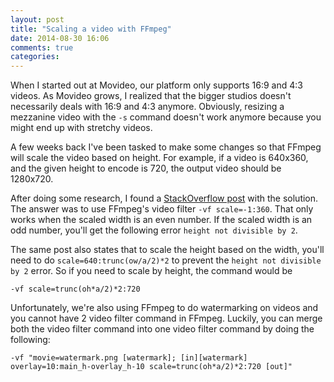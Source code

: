 ```yaml
---
layout: post
title: "Scaling a video with FFmpeg"
date: 2014-08-30 16:06
comments: true
categories: 
---
```


When I started out at Movideo, our platform only supports 16:9 and 4:3 videos. As Movideo grows, I realized that the bigger studios doesn't necessarily deals with 16:9 and 4:3 anymore. Obviously, resizing a mezzanine video with the `-s` command doesn't work anymore because you might end up with stretchy videos.

A few weeks back I've been tasked to make some changes so that FFmpeg will scale the video based on height. For example, if a video is 640x360, and the given height to encode is 720, the output video should be 1280x720.

After doing some research, I found a <a href="http://stackoverflow.com/questions/8218363/maintaining-ffmpeg-aspect-ratio">StackOverflow post</a> with the solution. The answer was to use FFmpeg's video filter `-vf scale=-1:360`. That only works when the scaled width is an even number. If the scaled width is an odd number, you'll get the following error `height not divisible by 2`.

The same post also states that to scale the height based on the width, you'll need to do `scale=640:trunc(ow/a/2)*2` to prevent the `height not divisible by 2` error. So if you need to scale by height, the command would be 

`-vf scale=trunc(oh*a/2)*2:720`

Unfortunately, we're also using FFmpeg to do watermarking on videos and you cannot have 2 video filter command in FFmpeg. Luckily, you can merge both the video filter command into one video filter command by doing the following:

`-vf "movie=watermark.png [watermark]; [in][watermark] overlay=10:main_h-overlay_h-10 scale=trunc(oh*a/2)*2:720 [out]"`